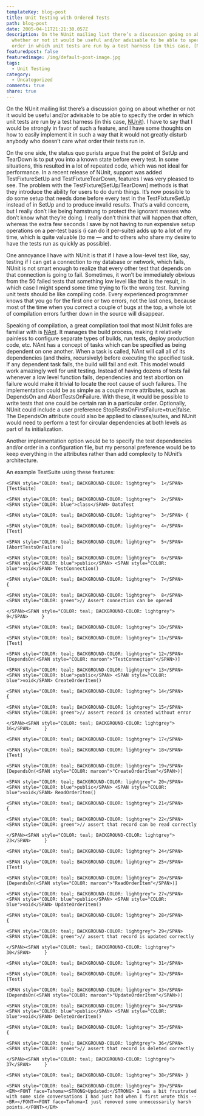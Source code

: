 ```yaml
---
templateKey: blog-post
title: Unit Testing with Ordered Tests
path: blog-post
date: 2005-04-11T21:21:30.057Z
description: On the NUnit mailing list there’s a discussion going on about
  whether or not it would be useful and/or advisable to be able to specify the
  order in which unit tests are run by a test harness (in this case, [NUnit]
featuredpost: false
featuredimage: /img/default-post-image.jpg
tags:
  - Unit Testing
category:
  - Uncategorized
comments: true
share: true
---
```

<!--StartFragment-->

On the NUnit mailing list there’s a discussion going on about whether or not it would be useful and/or advisable to be able to specify the order in which unit tests are run by a test harness (in this case, [NUnit](http://www.nunit.org/)). I have to say that I would be strongly in favor of such a feature, and I have some thoughts on how to easily implement it in such a way that it would not greatly disturb anybody who doesn’t care what order their tests run in.

On the one side, the status quo purists argue that the point of SetUp and TearDown is to put you into a known state before every test. In some situations, this resulted in a lot of repeated code, which was not ideal for performance. In a recent release of NUnit, support was added TestFixtureSetUp and TestFixtureTearDown, features I was very pleased to see. The problem with the TestFixture\[SetUp/TearDown] methods is that they introduce the ability for users to do dumb things. It’s now possible to do some setup that needs done before every test in the TestFixtureSetUp instead of in SetUp and to produce invalid results. That’s a valid concern, but I really don’t like being hamstrung to protect the ignorant masses who don’t know what they’re doing. I really don’t think that will happen that often, whereas the extra few seconds I save by not having to run expensive setup operations on a per-test basis (i can do it per-suite) adds up to a lot of my time, which is quite valuable (to me — and to others who share my desire to have the tests run as quickly as possible).

One annoyance I have with NUnit is that if I have a low-level test like, say, testing if I can get a connection to my database or network, which fails, NUnit is not smart enough to realize that every other test that depends on that connection is going to fail. Sometimes, it won’t be immediately obvious from the 50 failed tests that something low level like that is the result, in which case I might spend some time trying to fix the wrong test. Running unit tests should be like compiling code. Every experienced programmer knows that you go for the first one or two errors, not the last ones, because most of the time when you correct a couple of bugs at the top, a whole lot of compilation errors further down in the source will disappear.

Speaking of compilation, a great compilation tool that most NUnit folks are familiar with is [NAnt](http://nant.sourceforge.net/). It manages the build process, making it relatively painless to configure separate types of builds, run tests, deploy production code, etc. NAnt has a concept of tasks which can be specified as being dependent on one another. When a task is called, NAnt will call all of its dependencies (and theirs, recursively) before executing the specified task. If any dependent task fails, the build will fail and exit. This model would work amazingly well for unit testing. Instead of having dozens of tests fail whenever a low level function fails, dependencies and test abortion on failure would make it trivial to locate the root cause of such failures. The implementation could be as simple as a couple more attributes, such as DependsOn and AbortTestsOnFailure. With these, it would be possible to write tests that one could be certain ran in a particular order. Optionally, NUnit could include a user preference StopTestsOnFirstFailure=true|false. The DependsOn attribute could also be applied to classes/suites, and NUnit would need to perform a test for circular dependencies at both levels as part of its initialization.

Another implementation option would be to specify the test dependencies and/or order in a configuration file, but my personal preference would be to keep everything in the attributes rather than add complexity to NUnit’s architecture.

An example TestSuite using these features:

<!--EndFragment-->

```
<SPAN style="COLOR: teal; BACKGROUND-COLOR: lightgrey">  1</SPAN> [TestSuite]

<SPAN style="COLOR: teal; BACKGROUND-COLOR: lightgrey">  2</SPAN> <SPAN style="COLOR: blue">class</SPAN> DataTest

<SPAN style="COLOR: teal; BACKGROUND-COLOR: lightgrey">  3</SPAN> {

<SPAN style="COLOR: teal; BACKGROUND-COLOR: lightgrey">  4</SPAN>     [Test]

<SPAN style="COLOR: teal; BACKGROUND-COLOR: lightgrey">  5</SPAN>     [AbortTestsOnFailure]

<SPAN style="COLOR: teal; BACKGROUND-COLOR: lightgrey">  6</SPAN>     <SPAN style="COLOR: blue">public</SPAN> <SPAN style="COLOR: blue">void</SPAN> TestConnection()

<SPAN style="COLOR: teal; BACKGROUND-COLOR: lightgrey">  7</SPAN>     {

<SPAN style="COLOR: teal; BACKGROUND-COLOR: lightgrey">  8</SPAN>        <SPAN style="COLOR: green">// Assert connection can be opened

</SPAN><SPAN style="COLOR: teal; BACKGROUND-COLOR: lightgrey">  9</SPAN>     }

<SPAN style="COLOR: teal; BACKGROUND-COLOR: lightgrey"> 10</SPAN>

<SPAN style="COLOR: teal; BACKGROUND-COLOR: lightgrey"> 11</SPAN>     [Test]

<SPAN style="COLOR: teal; BACKGROUND-COLOR: lightgrey"> 12</SPAN>     [DependsOn(<SPAN style="COLOR: maroon">"TestConnection"</SPAN>)]

<SPAN style="COLOR: teal; BACKGROUND-COLOR: lightgrey"> 13</SPAN>     <SPAN style="COLOR: blue">public</SPAN> <SPAN style="COLOR: blue">void</SPAN> CreateOrderItem()

<SPAN style="COLOR: teal; BACKGROUND-COLOR: lightgrey"> 14</SPAN>     {

<SPAN style="COLOR: teal; BACKGROUND-COLOR: lightgrey"> 15</SPAN>        <SPAN style="COLOR: green">// assert record is created without error

</SPAN><SPAN style="COLOR: teal; BACKGROUND-COLOR: lightgrey"> 16</SPAN>     }

<SPAN style="COLOR: teal; BACKGROUND-COLOR: lightgrey"> 17</SPAN>

<SPAN style="COLOR: teal; BACKGROUND-COLOR: lightgrey"> 18</SPAN>     [Test]

<SPAN style="COLOR: teal; BACKGROUND-COLOR: lightgrey"> 19</SPAN>     [DependsOn(<SPAN style="COLOR: maroon">"CreateOrderItem"</SPAN>)]

<SPAN style="COLOR: teal; BACKGROUND-COLOR: lightgrey"> 20</SPAN>     <SPAN style="COLOR: blue">public</SPAN> <SPAN style="COLOR: blue">void</SPAN> ReadOrderItem()

<SPAN style="COLOR: teal; BACKGROUND-COLOR: lightgrey"> 21</SPAN>     {

<SPAN style="COLOR: teal; BACKGROUND-COLOR: lightgrey"> 22</SPAN>       <SPAN style="COLOR: green">// assert that record can be read correctly

</SPAN><SPAN style="COLOR: teal; BACKGROUND-COLOR: lightgrey"> 23</SPAN>     }

<SPAN style="COLOR: teal; BACKGROUND-COLOR: lightgrey"> 24</SPAN>

<SPAN style="COLOR: teal; BACKGROUND-COLOR: lightgrey"> 25</SPAN>     [Test]

<SPAN style="COLOR: teal; BACKGROUND-COLOR: lightgrey"> 26</SPAN>     [DependsOn(<SPAN style="COLOR: maroon">"ReadOrderItem"</SPAN>)]

<SPAN style="COLOR: teal; BACKGROUND-COLOR: lightgrey"> 27</SPAN>     <SPAN style="COLOR: blue">public</SPAN> <SPAN style="COLOR: blue">void</SPAN> UpdateOrderItem()

<SPAN style="COLOR: teal; BACKGROUND-COLOR: lightgrey"> 28</SPAN>     {

<SPAN style="COLOR: teal; BACKGROUND-COLOR: lightgrey"> 29</SPAN>        <SPAN style="COLOR: green">// assert that record is updated correctly

</SPAN><SPAN style="COLOR: teal; BACKGROUND-COLOR: lightgrey"> 30</SPAN>     }

<SPAN style="COLOR: teal; BACKGROUND-COLOR: lightgrey"> 31</SPAN>

<SPAN style="COLOR: teal; BACKGROUND-COLOR: lightgrey"> 32</SPAN>     [Test]

<SPAN style="COLOR: teal; BACKGROUND-COLOR: lightgrey"> 33</SPAN>     [DependsOn(<SPAN style="COLOR: maroon">"UpdateOrderItem"</SPAN>)]

<SPAN style="COLOR: teal; BACKGROUND-COLOR: lightgrey"> 34</SPAN>     <SPAN style="COLOR: blue">public</SPAN> <SPAN style="COLOR: blue">void</SPAN> DeleteOrderItem()

<SPAN style="COLOR: teal; BACKGROUND-COLOR: lightgrey"> 35</SPAN>     {

<SPAN style="COLOR: teal; BACKGROUND-COLOR: lightgrey"> 36</SPAN>        <SPAN style="COLOR: green">// assert that record is deleted correctly

</SPAN><SPAN style="COLOR: teal; BACKGROUND-COLOR: lightgrey"> 37</SPAN>     }

<SPAN style="COLOR: teal; BACKGROUND-COLOR: lightgrey"> 38</SPAN> }

<SPAN style="COLOR: teal; BACKGROUND-COLOR: lightgrey"> 39</SPAN> 
<EM><FONT face=Tahoma><STRONG>Updated:</STRONG> I was a bit frustrated with some side conversations I had just had when I first wrote this -- <BR></FONT><FONT face=Tahoma>I just removed some unnecessarily harsh points.</FONT></EM>
```